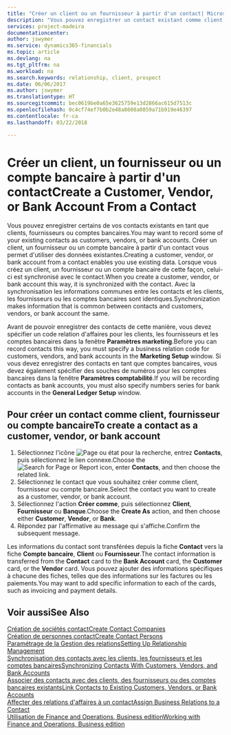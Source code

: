 ```yaml
---
title: "Créer un client ou un fournisseur à partir d'un contact| Microsoft Docs"
description: "Vous pouvez enregistrer un contact existant comme client, fournisseur, ou compte bancaire à l'aide des données existantes et spécifier une relation d'affaires."
services: project-madeira
documentationcenter: 
author: jswymer
ms.service: dynamics365-financials
ms.topic: article
ms.devlang: na
ms.tgt_pltfrm: na
ms.workload: na
ms.search.keywords: relationship, client, prospect
ms.date: 06/06/2017
ms.author: jswymer
ms.translationtype: HT
ms.sourcegitcommit: bec0619be0a65e3625759e13d2866ac615d7513c
ms.openlocfilehash: 0c4cf74ef7b0b2e48a8608a0859a71b919e46397
ms.contentlocale: fr-ca
ms.lasthandoff: 03/22/2018

---
```

# <a name="create-a-customer-vendor-or-bank-account-from-a-contact"></a><span data-ttu-id="b7256-103">Créer un client, un fournisseur ou un compte bancaire à partir d'un contact</span><span class="sxs-lookup"><span data-stu-id="b7256-103">Create a Customer, Vendor, or Bank Account From a Contact</span></span>
<span data-ttu-id="b7256-104">Vous pouvez enregistrer certains de vos contacts existants en tant que clients, fournisseurs ou comptes bancaires.</span><span class="sxs-lookup"><span data-stu-id="b7256-104">You may want to record some of your existing contacts as customers, vendors, or bank accounts.</span></span> <span data-ttu-id="b7256-105">Créer un client, un fournisseur ou un compte bancaire à partir d'un contact vous permet d'utiliser des données existantes.</span><span class="sxs-lookup"><span data-stu-id="b7256-105">Creating a customer, vendor, or bank account from a contact enables you use existing data.</span></span> <span data-ttu-id="b7256-106">Lorsque vous créez un client, un fournisseur ou un compte bancaire de cette façon, celui-ci est synchronisé avec le contact.</span><span class="sxs-lookup"><span data-stu-id="b7256-106">When you create a customer, vendor, or bank account this way, it is synchronized with the contact.</span></span> <span data-ttu-id="b7256-107">Avec la synchronisation les informations communes entre les contacts et les clients, les fournisseurs ou les comptes bancaires sont identiques.</span><span class="sxs-lookup"><span data-stu-id="b7256-107">Synchronization makes information that is common between contacts and customers, vendors, or bank account the same.</span></span>

<span data-ttu-id="b7256-108">Avant de pouvoir enregistrer des contacts de cette manière, vous devez spécifier un code relation d'affaires pour les clients, les fournisseurs et les comptes bancaires dans la fenêtre **Paramètres marketing**.</span><span class="sxs-lookup"><span data-stu-id="b7256-108">Before you can record contacts this way, you must specify a business relation code for customers, vendors, and bank accounts in the **Marketing Setup** window.</span></span> <span data-ttu-id="b7256-109">Si vous devez enregistrer des contacts en tant que comptes bancaires, vous devez également spécifier des souches de numéros pour les comptes bancaires dans la fenêtre **Paramètres comptabilité**.</span><span class="sxs-lookup"><span data-stu-id="b7256-109">If you will be recording contacts as bank accounts, you must also specify numbers series for bank accounts in the **General Ledger Setup** window.</span></span>

## <a name="to-create-a-contact-as-a-customer-vendor-or-bank-account"></a><span data-ttu-id="b7256-110">Pour créer un contact comme client, fournisseur ou compte bancaire</span><span class="sxs-lookup"><span data-stu-id="b7256-110">To create a contact as a customer, vendor, or bank account</span></span>
1. <span data-ttu-id="b7256-111">Sélectionnez l'icône ![Page ou état pour la recherche](media/ui-search/search_small.png "icône Page ou état pour la recherche"), entrez **Contacts**, puis sélectionnez le lien connexe.</span><span class="sxs-lookup"><span data-stu-id="b7256-111">Choose the ![Search for Page or Report](media/ui-search/search_small.png "Search for Page or Report icon") icon, enter **Contacts**, and then choose the related link.</span></span>
2. <span data-ttu-id="b7256-112">Sélectionnez le contact que vous souhaitez créer comme client, fournisseur ou compte bancaire.</span><span class="sxs-lookup"><span data-stu-id="b7256-112">Select the contact you want to create as a customer, vendor, or bank account.</span></span>
3. <span data-ttu-id="b7256-113">Sélectionnez l'action **Créer comme**, puis sélectionnez **Client**, **Fournisseur** ou **Banque**.</span><span class="sxs-lookup"><span data-stu-id="b7256-113">Choose the **Create As** action, and then choose either **Customer**, **Vendor**, or **Bank**.</span></span>
4. <span data-ttu-id="b7256-114">Répondez par l'affirmative au message qui s'affiche.</span><span class="sxs-lookup"><span data-stu-id="b7256-114">Confirm the subsequent message.</span></span>

<span data-ttu-id="b7256-115">Les informations du contact sont transférées depuis la fiche **Contact** vers la fiche **Compte bancaire**, **Client** ou **Fournisseur**.</span><span class="sxs-lookup"><span data-stu-id="b7256-115">The contact information is transferred from the **Contact** card to the **Bank Account** card, the **Customer** card, or the **Vendor** card.</span></span> <span data-ttu-id="b7256-116">Vous pouvez ajouter des informations spécifiques à chacune des fiches, telles que des informations sur les factures ou les paiements.</span><span class="sxs-lookup"><span data-stu-id="b7256-116">You may want to add specific information to each of the cards, such as invoicing and payment details.</span></span>

## <a name="see-also"></a><span data-ttu-id="b7256-117">Voir aussi</span><span class="sxs-lookup"><span data-stu-id="b7256-117">See Also</span></span>
[<span data-ttu-id="b7256-118">Création de sociétés contact</span><span class="sxs-lookup"><span data-stu-id="b7256-118">Create Contact Companies</span></span>](marketing-create-contact-companies.md)  
[<span data-ttu-id="b7256-119">Création de personnes contact</span><span class="sxs-lookup"><span data-stu-id="b7256-119">Create Contact Persons</span></span>](marketing-create-contact-persons.md)  
[<span data-ttu-id="b7256-120">Paramétrage de la Gestion des relations</span><span class="sxs-lookup"><span data-stu-id="b7256-120">Setting Up Relationship Management</span></span>](marketing-setup-marketing.md)  
[<span data-ttu-id="b7256-121">Synchronisation des contacts avec les clients, les fournisseurs et les comptes bancaires</span><span class="sxs-lookup"><span data-stu-id="b7256-121">Synchronizing Contacts With Customers, Vendors, and Bank Accounts</span></span>](marketing-synchronize-contacts-customers-vendors-bank-accounts.md)  
[<span data-ttu-id="b7256-122">Associer des contacts avec des clients, des fournisseurs ou des comptes bancaires existants</span><span class="sxs-lookup"><span data-stu-id="b7256-122">Link Contacts to Existing Customers, Vendors, or Bank Accounts</span></span>](marketing-how-link-contact.md)  
[<span data-ttu-id="b7256-123">Affecter des relations d'affaires à un contact</span><span class="sxs-lookup"><span data-stu-id="b7256-123">Assign Business Relations to a Contact</span></span>](marketing-business-relations.md#AssignBusRelContact)  
[<span data-ttu-id="b7256-124">Utilisation de Finance and Operations, Business edition</span><span class="sxs-lookup"><span data-stu-id="b7256-124">Working with Finance and Operations, Business edition</span></span>](ui-work-product.md)

